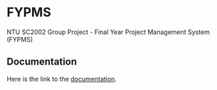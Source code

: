 # FYPMS

NTU SC2002 Group Project - Final Year Project Management System (FYPMS)

## Documentation

Here is the link to the [documentation](https://pufanyi.github.io/FYPMS/).
